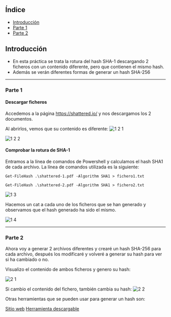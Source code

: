 ## Índice

- [Introducción](#introduccion)
- [Parte 1](#parte-1)
- [Parte 2](#parte-2)

## Introducción

- En esta práctica se trata la rotura del hash SHA-1 descargando 2 ficheros con un contenido diferente, pero que contienen el mismo hash.
- Además se verán diferentes formas de generar un hash SHA-256

---
### Parte 1

#### Descargar ficheros

Accedemos a la página https://shattered.io/ y nos descargamos los 2 documentos.



Al abrirlos, vemos que su contenido es diferente:
![1 2 1](https://github.com/user-attachments/assets/50fbdeb3-8931-4dff-a9de-b24c726b8229)


![1 2 2](https://github.com/user-attachments/assets/59bd266e-4c32-4cc0-a5ef-e490dc637c81)



#### Comprobar la rotura de SHA-1

Entramos a la línea de comandos de Powershell y calculamos el hash SHA1 de cada archivo. 
La línea de comandos utilizada es la siguiente:

`Get-FileHash .\shattered-1.pdf -Algorithm SHA1 > fichero1.txt`

`Get-FileHash .\shattered-2.pdf -Algorithm SHA1 > fichero2.txt`

![1 3](https://github.com/user-attachments/assets/862b9d26-e5d6-46df-af2c-e870e0bb99fa)



Hacemos un cat a cada uno de los ficheros que se han generado y observamos que el hash generado ha sido el mismo.

![1 4](https://github.com/user-attachments/assets/ebb640b4-bc73-4d77-93e7-188fbdcb564f)

---
### Parte 2

Ahora voy a generar 2 archivos diferentes y crearé un hash SHA-256 para cada archivo, después los modificaré y volveré a generar su hash para ver si ha cambiado o no.

Visualizo el contenido de ambos ficheros y genero su hash:

![2 1](https://github.com/user-attachments/assets/7294b96f-b03a-4532-b03c-58df8467a658)



Si cambio el contenido del fichero, también cambia su hash:
![2 2](https://github.com/user-attachments/assets/c45a537d-c830-49bf-903d-3ad5b256e19a)


Otras herramientas que se pueden usar para generar un hash son:

[Sitio web](https://codebeautify.org/sha256-hash-generator)
[Herramienta descargable](https://www.nirsoft.net/utils/hash_my_files.html)


